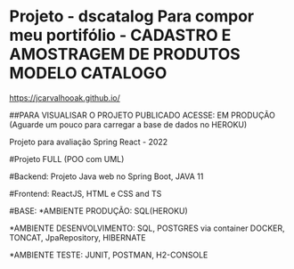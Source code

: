 # Projeto - dscatalog Para compor meu portifólio - CADASTRO E AMOSTRAGEM DE PRODUTOS MODELO CATALOGO
https://jcarvalhooak.github.io/

##PARA VISUALISAR O PROJETO PUBLICADO ACESSE:
EM PRODUÇÃO
(Aguarde um pouco para carregar a base de dados no HEROKU)


Projeto para avaliação Spring React  - 2022


#Projeto FULL (POO com UML)

#Backend:
Projeto Java web no Spring Boot, JAVA 11

#Frontend:
ReactJS, HTML e CSS and TS

#BASE:
*AMBIENTE PRODUÇÃO:
SQL(HEROKU)

*AMBIENTE DESENVOLVIMENTO:
SQL, POSTGRES via container DOCKER, TONCAT, JpaRepository, HIBERNATE

*AMBIENTE TESTE:
JUNIT, POSTMAN, H2-CONSOLE
